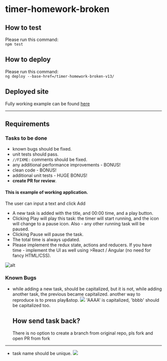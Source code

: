 # timer-homework-broken

## How to test

Please run this command:  
`npm test`

## How to deploy

Please run this command:  
`ng deploy --base-href=/timer-homework-broken-v13/`

## Deployed site

Fully working example can be found [here](https://arielbar.github.io/timer-homework-broken-v13/)

---

## Requirements

### Tasks to be done

- known bugs should be fixed.
- unit tests should pass.
- `//FIXME:` comments should be fixed.
- any additional performance improvements - BONUS!
- clean code - BONUS!
- additional unit tests - HUGE BONUS!
- **create PR for review**.

#### This is example of working application.

The user can input a text and click Add

- A new task is added with the title, and 00:00 time, and a play button.
- Clicking Play will play this task: the timer will start running, and the icon will change to a pause icon.
  Also - any other running task will be paused.
- Clicking Pause will pause the task.
- The total time is always updated.
- Please implement the redux state, actions and reducers. If you have time - implement the UI as well using >React / Angular (no need for fancy HTML/CSS).

![alt](https://cloud.githubusercontent.com/assets/889418/23171775/299f5252-f85c-11e6-8f1c-5e66037bf5fa.png)

### Known Bugs

- while adding a new task, should be capitalized, but it is not, while adding another task, the previous became capitalized. another way to reproduce is to press play&stop.
  ![](./docs/bug%201.png)
  'AAAA' is capitalized, 'bbbb' should be capitalized too.

  ## How send task back?
  There is no option to create a branch from original repo, pls fork and open PR from fork

---

- task name should be unique.
  ![](./docs/bug%202.png)
